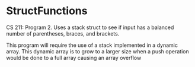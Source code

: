 # StructFunctions
CS 211: Program 2.  Uses a stack struct to see if input has a balanced number of parentheses, braces, and brackets.

This program will require the use of a stack implemented in a dynamic array. This dynamic array is to grow to a larger size when a push operation would be done to a full array causing an array overflow
